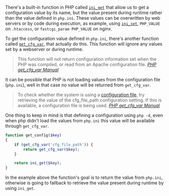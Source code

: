 There's a built-in function in PHP called [`ini_get`](http://php.net/manual/en/function.ini-get.php) that allow us to get a configuration value by its name, but the value present during runtime rather than the value defined in `php.ini`. These values can be overwritten by web servers or by code during execution, as example, using [`ini_set`](http://php.net/manual/en/function.ini-get.php), `PHP_VALUE` on `.htaccess`, or `fastcgi_param PHP_VALUE` on nginx.

To get the configuration value defined in `php.ini`, there's another function called [`get_cfg_var`](http://php.net/manual/en/function.get-cfg-var.php), that actually do this. This function will ignore any values set by a webserver or during runtime.

> This function will not return configuration information set when the PHP was compiled, or read from an Apache configuration file.
> <cite>[PHP get_cfg_var Manual](http://php.net/manual/en/function.get-cfg-var.php)</cite>

It can be possible that PHP is not loading values from the configuration file (`php.ini`), well in that case no value will be returned from `get_cfg_var`.

> To check whether the system is using a [configuration file](http://php.net/manual/en/configuration.file.php), try retrieving the value of the cfg_file_path configuration setting. If this is available, a configuration file is being used.
> <cite>[PHP get_cfg_var Manual](http://php.net/manual/en/function.get-cfg-var.php)</cite>

One thing to keep in mind is that defining a configuration using `php -d`, even when php didn't load the values from `php.ini` this value will be available through `get_cfg_var`.

```php
function get_config($key)
{
    if (get_cfg_var('cfg_file_path')) {
        return get_cfg_var($key);
    }

    return ini_get($key);
}
```

In the example above the function's goal is to return the value from `php.ini`, otherwise is going to fallback to retrieve the value present during runtime by using `ini_get`.

